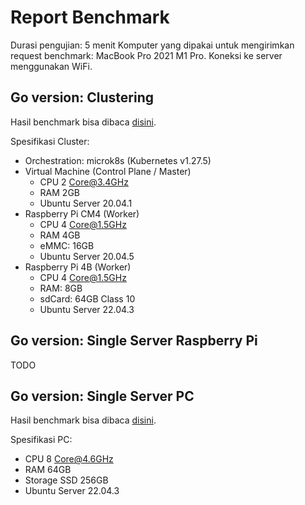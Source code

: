 # Report Benchmark

Durasi pengujian: 5 menit
Komputer yang dipakai untuk mengirimkan request benchmark: MacBook Pro 2021 M1 Pro.
Koneksi ke server menggunakan WiFi.

## Go version: Clustering

Hasil benchmark bisa dibaca [disini](./clustering_go.json).

Spesifikasi Cluster:

- Orchestration: microk8s (Kubernetes v1.27.5)
- Virtual Machine (Control Plane / Master)
  - CPU 2 Core@3.4GHz
  - RAM 2GB
  - Ubuntu Server 20.04.1
- Raspberry Pi CM4 (Worker)
  - CPU 4 Core@1.5GHz
  - RAM 4GB
  - eMMC: 16GB
  - Ubuntu Server 20.04.5
- Raspberry Pi 4B (Worker)
  - CPU 4 Core@1.5GHz
  - RAM: 8GB
  - sdCard: 64GB Class 10
  - Ubuntu Server 22.04.3

## Go version: Single Server Raspberry Pi

TODO

## Go version: Single Server PC

Hasil benchmark bisa dibaca [disini](./single_server_pc_go.json).

Spesifikasi PC:

- CPU 8 Core@4.6GHz
- RAM 64GB
- Storage SSD 256GB
- Ubuntu Server 22.04.3